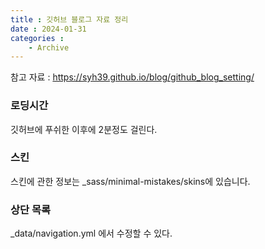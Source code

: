```yaml
---
title : 깃허브 블로그 자료 정리
date : 2024-01-31
categories : 
    - Archive
---
```


참고 자료 : https://syh39.github.io/blog/github_blog_setting/

### 로딩시간

깃허브에 푸쉬한 이후에 2분정도 걸린다. 


### 스킨
스킨에 관한 정보는 _sass/minimal-mistakes/skins에 있습니다.






### 상단 목록
_data/navigation.yml 에서 수정할 수 있다. 